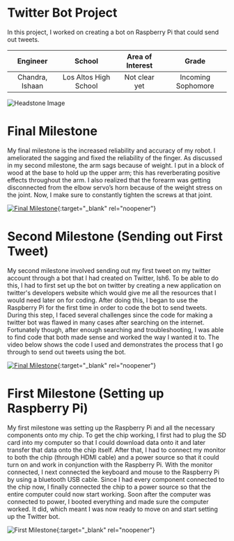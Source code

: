 ﻿# Twitter Bot Project
In this project, I worked on creating a bot on Raspberry Pi that could send out tweets.

| **Engineer** | **School** | **Area of Interest** | **Grade** |
|:--:|:--:|:--:|:--:|
| Chandra, Ishaan | Los Altos High School | Not clear yet | Incoming Sophomore

![Headstone Image](https://bluestampengineering.com/wp-content/uploads/2016/05/improve.jpg)
  
# Final Milestone
My final milestone is the increased reliability and accuracy of my robot. I ameliorated the sagging and fixed the reliability of the finger. As discussed in my second milestone, the arm sags because of weight. I put in a block of wood at the base to hold up the upper arm; this has reverberating positive effects throughout the arm. I also realized that the forearm was getting disconnected from the elbow servo’s horn because of the weight stress on the joint. Now, I make sure to constantly tighten the screws at that joint. 

[![Final Milestone](https://res.cloudinary.com/marcomontalbano/image/upload/v1612573869/video_to_markdown/images/youtube--F7M7imOVGug-c05b58ac6eb4c4700831b2b3070cd403.jpg )](https://www.youtube.com/watch?v=F7M7imOVGug&feature=emb_logo "Final Milestone"){:target="_blank" rel="noopener"}

# Second Milestone (Sending out First Tweet)
My second milestone involved sending out my first tweet on my twitter account through a bot that I had created on Twitter, Ish6. To be able to do this, I had to first set up the bot on twitter by creating a new application on twitter's developers website which would give me all the resources that I would need later on for coding. After doing this, I began to use the Raspberry Pi for the first time in order to code the bot to send tweets. During this step, I faced several challenges since the code for making a twitter bot was flawed in many cases after searching on the internet. Fortunately though, after enough searching and troubleshooting, I was able to find code that both made sense and worked the way I wanted it to. The video below shows the code I used and demonstrates the process that I go through to send out tweets using the bot.

[![Final Milestone](https://res.cloudinary.com/marcomontalbano/image/upload/v1612573869/video_to_markdown/images/youtube--F7M7imOVGug-c05b58ac6eb4c4700831b2b3070cd403.jpg )](https://www.youtube.com/watch?v=F7M7imOVGug&feature=emb_logo "Final Milestone"){:target="_blank" rel="noopener"}

# First Milestone (Setting up Raspberry Pi)
My first milestone was setting up the Raspberry Pi and all the necessary components onto my chip. To get the chip working, I first had to plug the SD card into my computer so that I could download data onto it and later transfer that data onto the chip itself. After that, I had to connect my monitor to both the chip (through HDMI cable) and a power source so that it could turn on and work in conjunction with the Raspberry Pi. With the monitor connected, I next connected the keyboard and mouse to the Raspberry Pi by using a bluetooth USB cable. Since I had every component connected to the chip now, I finally connected the chip to a power source so that the entire computer could now start working. Soon after the computer was connected to power, I booted everything and made sure the computer worked. It did, which meant I was now ready to move on and start setting up the Twitter bot.

![First Milestone](https://user-images.githubusercontent.com/88210053/127756677-0b3570e7-999f-49e4-8263-8bb99dcdf79a.png){:target="_blank" rel="noopener"}
